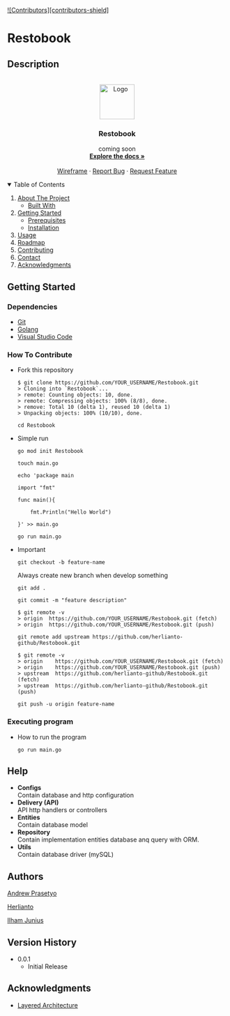 [![Contributors][contributors-shield]][contributors-url]

# Restobook

## Description

<!-- Description -->
<br />
<div align="center">
  <a href="https://github.com/herlianto-github/Restobook">
    <img src="images/logo.png" alt="Logo" width="80" height="80">
  </a>

<h3 align="center">Restobook</h3>

  <p align="center">
    coming soon
    <br />
    <a href="https://github.com/herlianto-github/Restobook"><strong>Explore the docs »</strong></a>
    <br />
    <br />
    <a href="https://github.com/herlianto-github/Restobook">Wireframe</a>
    ·
    <a href="https://github.com/herlianto-github/Restobook/issues">Report Bug</a>
    ·
    <a href="https://github.com/herlianto-github/Restobook/issues">Request Feature</a>
  </p>
</div>

<!-- TABLE OF CONTENTS -->
<details open>
  <summary>Table of Contents</summary>
  <ol>
    <li>
      <a href="#description">About The Project</a>
      <ul>
        <li><a href="#depedencies">Built With</a></li>
      </ul>
    </li>
    <li>
      <a href="#getting-started">Getting Started</a>
      <ul>
        <li><a href="#prerequisites">Prerequisites</a></li>
        <li><a href="#installation">Installation</a></li>
      </ul>
    </li>
    <li><a href="#usage">Usage</a></li>
    <li><a href="#roadmap">Roadmap</a></li>
    <li><a href="#how_to_contribute">Contributing</a></li>    
    <li><a href="#contact">Contact</a></li>
    <li><a href="#acknowledgments">Acknowledgments</a></li>
  </ol>
</details>

## Getting Started

### Dependencies

- [Git](https://git-scm.com)
- [Golang](https://go.dev)
- [Visual Studio Code](https://code.visualstudio.com)

### How To Contribute

- Fork this repository

    ```console
    $ git clone https://github.com/YOUR_USERNAME/Restobook.git
    > Cloning into `Restobook`...
    > remote: Counting objects: 10, done.
    > remote: Compressing objects: 100% (8/8), done.
    > remove: Total 10 (delta 1), reused 10 (delta 1)
    > Unpacking objects: 100% (10/10), done.
    ```

    ```console
    cd Restobook
    ```

- Simple run  

    ```console
    go mod init Restobook
    ```

    ```console
    touch main.go    
    ```

    ```console
    echo 'package main 
    
    import "fmt"
    
    func main(){
    
        fmt.Println("Hello World")
    
    }' >> main.go
    ```

    ```console
    go run main.go
    ```

- Important

    ```console
    git checkout -b feature-name 
    ```

    Always create new branch when develop something

    ```console
    git add .    
    ```

    ```console
    git commit -m "feature description"
    ```

    ```console
    $ git remote -v
    > origin  https://github.com/YOUR_USERNAME/Restobook.git (fetch)
    > origin  https://github.com/YOUR_USERNAME/Restobook.git (push)
    ```

    ```console
    git remote add upstream https://github.com/herlianto-github/Restobook.git
    ```

    ```console
    $ git remote -v
    > origin    https://github.com/YOUR_USERNAME/Restobook.git (fetch)
    > origin    https://github.com/YOUR_USERNAME/Restobook.git (push)
    > upstream  https://github.com/herlianto-github/Restobook.git (fetch)
    > upstream  https://github.com/herlianto-github/Restobook.git (push)
    ```

    ```console
    git push -u origin feature-name    
    ```

### Executing program

- How to run the program

    ```console
    go run main.go    
    ```

## Help

- **Configs**<br/>Contain database and http configuration
- **Delivery (API)**<br/>API http handlers or controllers
- **Entities**<br/>Contain database model
- **Repository** <br/> Contain implementation entities database anq query with ORM.
- **Utils**<br/>Contain database driver (mySQL)

## Authors

[Andrew Prasetyo](https://github.com/andrewptjio)

[Herlianto](https://github.com/herlianto-github)

[Ilham Junius](https://github.com/ilhamjunius)

## Version History

- 0.0.1
  - Initial Release

## Acknowledgments

- [Layered Architecture](https://www.oreilly.com/library/view/software-architecture-patterns/9781491971437/ch01.html)

[controbutors-shield]: https://img.shields.io/github/contributors/herlianto-github/Restobook.svg?style=for-the-badge
[contributors-url]: https://github.com/herlianto-github/Restobook/graphs/contributors

